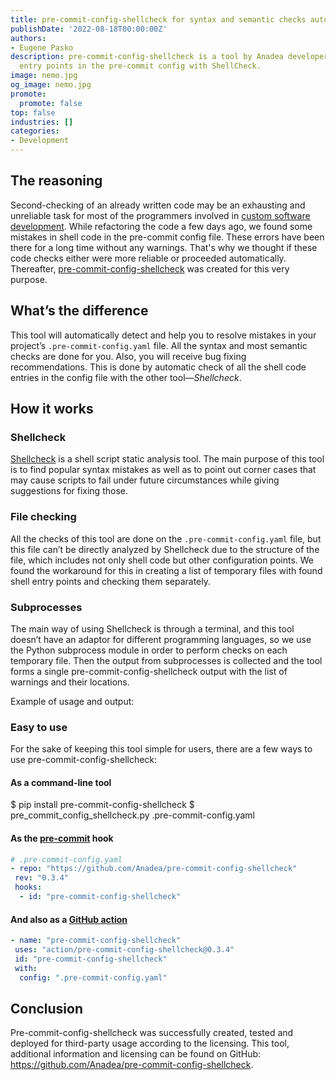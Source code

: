 ```yaml
---
title: pre-commit-config-shellcheck for syntax and semantic checks automation
publishDate: '2022-08-18T00:00:00Z'
authors:
- Eugene Pasko
description: pre-commit-config-shellcheck is a tool by Anadea developers for checking
  entry points in the pre-commit config with ShellCheck.
image: nemo.jpg
og_image: nemo.jpg
promote:
  promote: false
top: false
industries: []
categories:
- Development
---
```

## The reasoning
Second-checking of an already written code may be an exhausting and unreliable task for most of the programmers involved in <a href="https://anadea.info/services/custom-software-development" target="_blank">custom software development</a>. While refactoring the code a few days ago, we found some mistakes in shell code in the pre-commit config file. These errors have been there for a long time without any warnings. That's why we thought if these code checks either were more reliable or proceeded automatically. Thereafter, <a href="https://github.com/Anadea/pre-commit-config-shellcheck" target="_blank">pre-commit-config-shellcheck</a> was created for this very purpose.

## What’s the difference
This tool will automatically detect and help you to resolve mistakes in your project’s <code>.pre-commit-config.yaml</code> file. All the syntax and most semantic checks are done for you. Also, you will receive bug fixing recommendations. This is done by automatic check of all the shell code entries in the config file with the other tool—_Shellcheck_.

## How it works
### Shellcheck
<a href="https://github.com/koalaman/shellcheck" target="_blank" rel="nofollow">Shellcheck</a> is a shell script static analysis tool. The main purpose of this tool is to find popular syntax mistakes as well as to point out corner cases that may cause scripts to fail under future circumstances while giving suggestions for fixing those.

### File checking
All the checks of this tool are done on the <code>.pre-commit-config.yaml</code> file, but this file can’t be directly analyzed by Shellcheck due to the structure of the file, which includes not only shell code but other configuration points. We found the workaround for this in creating a list of temporary files with found shell entry points and checking them separately.

### Subprocesses
The main way of using Shellcheck is through a terminal, and this tool doesn’t have an adaptor for different programming languages, so we use the Python subprocess module in order to perform checks on each temporary file. Then the output from subprocesses is collected and the tool forms a single pre-commit-config-shellcheck output with the list of warnings and their locations.

Example of usage and output:

<script id="asciicast-514275" src="https://asciinema.org/a/514275.js" data-cols="100" async></script>

### Easy to use
For the sake of keeping this tool simple for users, there are a few ways to use pre-commit-config-shellcheck:

#### As a command-line tool

  $ pip install pre-commit-config-shellcheck
  $ pre_commit_config_shellcheck.py .pre-commit-config.yaml

#### As the <u><a href="https://pre-commit.com/" target="_blank" rel="_nofollow">pre-commit</a></u> hook

```yaml
# .pre-commit-config.yaml
- repo: "https://github.com/Anadea/pre-commit-config-shellcheck"
 rev: "0.3.4"
 hooks:
  - id: "pre-commit-config-shellcheck"
```

#### And also as a <u><a href="https://github.com/features/actions/" target="_blank" rel="nofollow">GitHub action</a></u>

```yaml
- name: "pre-commit-config-shellcheck"
 uses: "action/pre-commit-config-shellcheck@0.3.4"
 id: "pre-commit-config-shellcheck"
 with:
  config: ".pre-commit-config.yaml"
```

## Conclusion
Pre-commit-config-shellcheck was successfully created, tested and deployed for third-party usage according to the licensing.
This tool, additional information and licensing can be found on GitHub: <a href="https://github.com/Anadea/pre-commit-config-shellcheck" target="_blank">https://github.com/Anadea/pre-commit-config-shellcheck</a>.

